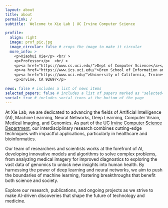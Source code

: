 ```yaml
---
layout: about
title: about
permalink: /
subtitle:  Welcome to Xie Lab | UC Irvine Computer Science

profile:
  align: right
  image: prof_pic.jpg
  image_circular: false # crops the image to make it circular
  more_info: >
    <p>Xiaohui Xie</p> <br/ >
    <p>Professor</p>  <br/ >
    <p><a href="https://www.cs.uci.edu/">Dept of Computer Science</a></p>  <br/ >
    <p><a href="https://www.ics.uci.edu/">Bren School of Information and Computer Sciences</a></p>  <br/ >
    <p><a href="https://www.uci.edu/">University of California, Irvine</a></p>  <br/ >
    <p>Irvine, CA 92697</p>  

news: false # includes a list of news items
selected_papers: false # includes a list of papers marked as "selected={true}"
social: true # includes social icons at the bottom of the page
---
```





At Xie Lab, we are dedicated to advancing the fields of Artificial Intelligence (AI), Machine Learning, Neural Networks, Deep Learning, Computer Vision, Medical Imaging, and Genomics. As part of the [UC Irvine](https://www.uci.edu/) [Computer Science Department](https://www.cs.uci.edu/), our interdisciplinary research combines cutting-edge techniques with impactful applications, particularly in healthcare and bioinformatics.

Our team of researchers and scientists works at the forefront of AI, developing innovative models and algorithms to solve complex problems, from analyzing medical imagery for improved diagnostics to exploring the vast data of genomics to unlock new insights into human health. By harnessing the power of deep learning and neural networks, we aim to push the boundaries of machine learning, fostering breakthroughs that benefit both science and society.

Explore our research, publications, and ongoing projects as we strive to make AI-driven discoveries that shape the future of technology and medicine.

